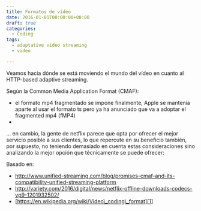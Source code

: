 ```yaml
---
title: Formatos de vídeo
date: 2016-01-01T00:00:00+00:00
draft: true
categories:
  - Coding
tags:
  - adaptative video streaming
  - video

---
```

Veamos hacia dónde se está moviendo el mundo del vídeo en cuanto al HTTP-based adaptive streaming.

Según la Common Media Application Format (CMAF): 

  * el formato mp4 fragmentado se impone finalmente, Apple se mantenía aparte al usar el formato ts pero ya ha anunciado que va a adoptar el fragmented mp4 (fMP4)
  * 

&#8230; en cambio, la gente de netflix parece que opta por ofrecer el mejor servicio posible a sus clientes, lo que repercute en su beneficio también, por supuesto, no teniendo demasiado en cuenta estas consideraciones sino analizando la mejor opción que técnicamente se puede ofrecer: 

Basado en:

  * <http://www.unified-streaming.com/blog/promises-cmaf-and-its-compatibility-unified-streaming-platform>
  * <http://variety.com/2016/digital/news/netflix-offline-downloads-codecs-vp9-1201932502/>
  * [https://en.wikipedia.org/wiki/Video\_coding\_format][1]

 [1]: https://en.wikipedia.org/wiki/Video_coding_format